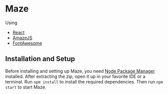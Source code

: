 # Maze

Using 

 - <a  href="https://reactjs.org/">React</a>
 - <a  href="https://www.npmjs.com/package/amazejs">AmazeJS</a>
 - <a  href="https://fontawesome.com/">FontAwesome</a>
## Installation and Setup
Before installing and setting up Maze, you need [Node Package Manager](https://www.npmjs.com/) installed. After extracting the zip, open it up in your favorite IDE or a terminal. Run `npm install` to install the required dependencies. Then run `npm start` to start Maze.
